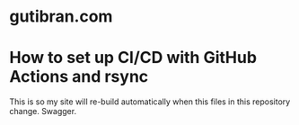 # gutibran.com

# How to set up CI/CD with GitHub Actions and rsync
This is so my site will re-build automatically when this files in this repository change. Swagger.
